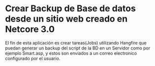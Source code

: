 # Crear Backup de Base de datos desde un sitio web creado en Netcore 3.0

El fin de esta aplicación es crear tareas(Jobs) utilizando Hangfire que puedan generar un backup del script de la BD en un Servidor como por ejemplo Smart.asp, y estos son enviados a un correo electronico configurado por el usuario.
